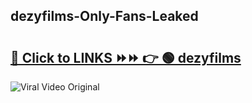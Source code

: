 
 ## dezyfilms-Only-Fans-Leaked

# <h2><a href="https://clipsfans.com/dezyfilms&ref=git">🔗 Click to LINKS ⏩⏩ 👉 🟢 dezyfilms </a></h2>

<a href="https://clipsfans.com/dezyfilms&ref=git" rel="nofollow" data-target="animated-image.originalLink"><img src="https://i.ibb.co.com/xMMVF88/686577567.gif" alt="Viral Video Original" style="max-width: 100%; display: inline-block;" data-target="animated-image.originalImage"></a>
